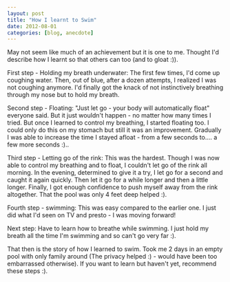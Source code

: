 ```yaml
---
layout: post
title: "How I learnt to Swim"
date: 2012-08-01
categories: [blog, anecdote]
---
```


May not seem like much of an achievement but it is one to me. Thought I'd describe how I learnt so that others can too (and to gloat :)).

First step - Holding my breath underwater: The first few times, I'd come up coughing water. Then, out of blue, after a dozen attempts, I realized I was not coughing anymore. I'd finally got the knack of not instinctively breathing through my nose but to hold my breath.

Second step - Floating: "Just let go - your body will automatically float" everyone said. But it just wouldn't happen - no matter how many times I tried. But once I learned to control my breathing, I started floating too. I could only do this on my stomach but still it was an improvement. Gradually I was able to increase the time I stayed afloat - from a few seconds to.... a few more seconds :)..

Third step - Letting go of the rink: This was the hardest. Though I was now able to control my breathing and to float, I couldn't let go of the rink all morning. In the evening, determined to give it a try, I let go for a second and caught it again quickly. Then let it go for a while longer and then a little longer. Finally, I got enough confidence to push myself away from the rink altogether. That the pool was only 4 feet deep helped :).

Fourth step - swimming: This was easy compared to the earlier one. I just did what I'd seen on TV and presto - I was moving forward! 

Next step: Have to learn how to breathe while swimming. I just hold my breath all the time I'm swimming and so can't go very far :). 

That then is the story of how I learned to swim. Took me 2 days in an empty pool with only family around (The privacy helped :) - would have been too embarrassed otherwise). If you want to learn but haven't yet, recommend these steps :).
